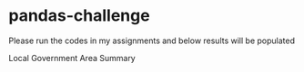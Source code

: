 # pandas-challenge

Please run the codes in my assignments and below results will be populated

Local Government Area Summary

